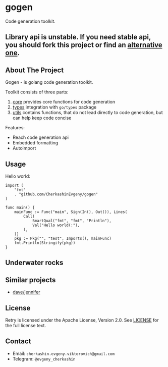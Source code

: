# gogen

Code generation toolkit.

## Library api is unstable. If you need stable api, you should fork this project or find an [alternative one](#underwater-rocks).

## About The Project

Gogen - is golang code generation toolkit.

Toolkit consists of three parts:

1. [core](https://github.com/CherkashinEvgeny/gogen) provides core functions for code generation
2. [types](https://github.com/CherkashinEvgeny/gogen/types) integration with `go/types` package
3. [utils](https://github.com/CherkashinEvgeny/gogen/utils) contains functions, that do not lead directly to code
   generation, but can help keep code concise

Features:
- Reach code generation api
- Embedded formatting
- Autoimport

## Usage
Hello world:
```
import (
	"fmt"
	. "github.com/CherkashinEvgeny/gogen"
)

func main() {
	mainFunc := Func("main", Sign(In(), Out()), Lines(
		Call(
			SmartQual("fmt", "fmt", "Println"),
			Val("Hello world(:"),
		),
	))
	pkg := Pkg("", "test", Imports(), mainFunc)
	fmt.Println(Stringify(pkg))
}
```

## Underwater rocks

## Similar projects

- [dave/jennifer](https://github.com/dave/jennifer)

## License

Retry is licensed under the Apache License, Version 2.0. See [LICENSE](./LICENCE.md)
for the full license text.

## Contact

- Email: `cherkashin.evgeny.viktorovich@gmail.com`
- Telegram: `@evgeny_cherkashin`
